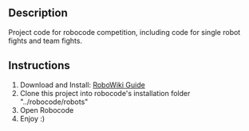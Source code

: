 ## Description
Project code for robocode competition, including code for single robot fights and team fights.

## Instructions
1. Download and Install: [RoboWiki Guide](http://robowiki.net/wiki/Robocode/Download_And_Install)
2. Clone this project into robocode's installation folder "../robocode/robots"
3. Open Robocode
4. Enjoy :)
